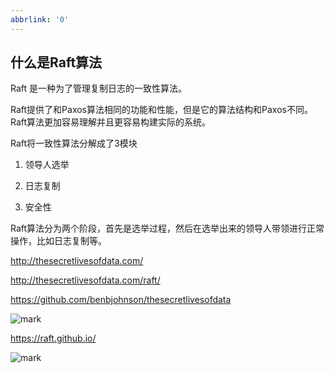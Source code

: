```yaml
---
abbrlink: '0'
---
```

## 什么是Raft算法

Raft 是一种为了管理复制日志的一致性算法。

Raft提供了和Paxos算法相同的功能和性能，但是它的算法结构和Paxos不同。Raft算法更加容易理解并且更容易构建实际的系统。

Raft将一致性算法分解成了3模块

1. 领导人选举

2. 日志复制

3. 安全性

Raft算法分为两个阶段，首先是选举过程，然后在选举出来的领导人带领进行正常操作，比如日志复制等。



http://thesecretlivesofdata.com/

http://thesecretlivesofdata.com/raft/

https://github.com/benbjohnson/thesecretlivesofdata

![mark](http://blog.xuejiangtao.com/blog/20200706/vFL3V7w1hbAO.png?imageslim)





https://raft.github.io/

![mark](http://blog.xuejiangtao.com/blog/20200706/Yx46Idt5HjOM.png?imageslim)